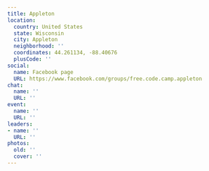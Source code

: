 ```yaml
---
title: Appleton
location:
  country: United States
  state: Wisconsin
  city: Appleton
  neighborhood: ''
  coordinates: 44.261134, -88.40676
  plusCode: ''
social:
  name: Facebook page
  URL: https://www.facebook.com/groups/free.code.camp.appleton
chat:
  name: ''
  URL: ''
event:
  name: ''
  URL: ''
leaders:
- name: ''
  URL: ''
photos:
  old: ''
  cover: ''
---
```

